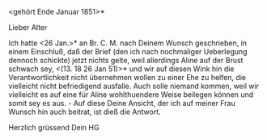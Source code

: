  <gehört Ende Januar 1851>*

Lieber Alter

Ich hatte <26 Jan.>* an Br. C. M. nach Deinem Wunsch geschrieben, in einem Einschluß, daß der Brief (den ich nach nochmaliger Ueberlegung dennoch schickte) jetzt nichts gelte, weil allerdings Aline auf der Brust schwach sey, <(13. 18 26 Jan 51)>* und wir auf diesen Wink hin die Verantwortlichkeit nicht übernehmen wollen zu einer Ehe zu helfen, die vielleicht nicht befriedigend ausfalle. Auch solle niemand kommen, weil wir vielleicht es auf eine für Aline wohlthuendere Weise beilegen können und somit sey es aus. - Auf diese Deine Ansicht, der ich auf meiner Frau Wunsch hin auch beitrat, ist dieß die Antwort.

Herzlich grüssend
 Dein HG

